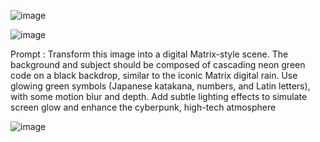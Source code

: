 
![image](https://github.com/user-attachments/assets/a3ec064c-01e7-4b25-9eb5-5dc01c2feee3)

![image](https://github.com/user-attachments/assets/1f297254-dd05-43fe-8092-053131df4f01)


Prompt : Transform this image into a digital Matrix-style scene. The background and subject should be composed of cascading neon green code on a black backdrop, similar to the iconic Matrix digital rain. 
Use glowing green symbols (Japanese katakana, numbers, and Latin letters), with some motion blur and depth. Add subtle lighting effects to simulate screen glow and enhance the cyberpunk, high-tech atmosphere

![image](https://github.com/user-attachments/assets/94341140-9197-446e-89e4-57a8a7d959d1)
